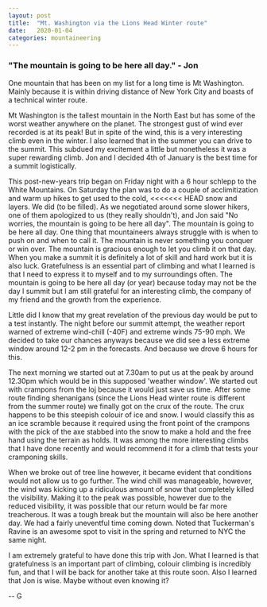 ```yaml
---
layout: post
title:  "Mt. Washington via the Lions Head Winter route"
date:   2020-01-04
categories: mountaineering
---
```


### "The mountain is going to be here all day." - Jon  

One mountain that has been on my list for a long time is Mt Washington. Mainly because it is 
within driving distance of New York City and boasts of a technical winter route. 

Mt Washington is the tallest mountain in the North East but has some of the worst weather 
anywhere on the planet. The strongest gust of wind ever recorded is at its peak! But in spite
of the wind, this is a very interesting climb even in the winter. I also learned that in the summer
you can drive to the summit. This subdued my excitement a little but nonetheless it was a super
rewarding climb. Jon and I decided 4th of January is the best time for a summit logistically.

This post-new-years trip began on Friday night with a 6 hour schlepp to the White Mountains. 
On Saturday the plan was to do a couple of acclimitization and warm up hikes to get used to the cold,
<<<<<<< HEAD
snow and layers. We did (to be filled). As we negotiated around some slower hikers, one of them apologized
to us (they really shouldn't), and Jon said "No worries, the mountain is going to be here all
day". The mountain is going to be here all day. One thing that mountaineers always struggle with is
when to push on and when to call it. The mountain is never something you conquer or win over. The
mountain is gracious enough to let you climb it on that day. When you make a summit it is definitely
a lot of skill and hard work but it is also luck. Gratefulness is an essential part of climbing and
what I learned is that I need to express it to myself and to my surroundings often. The mountain
is going to be here all day (or year) because today may not be the day I summit but I am still 
grateful for an interesting climb, the company of my friend and the growth from the experience. 

Little did I know that my great revelation of the previous day would be put to a test instantly.
The night before our summit attempt, the weather report warned of extreme wind-chill (-40F) and extreme
winds 75-90 mph. We decided to take our chances anyways because we did see a less extreme window around
12-2 pm in the forecasts. And because we drove 6 hours for this. 

The next morning we started out at 7.30am to put us at the peak by around 12.30pm which would be in this
supposed 'weather window'. We started out with crampons from the loj because it would just save us time. 
After some route finding shenanigans (since the Lions Head winter route is different from the summer
route) we finally got on the crux of the route. The crux happens to be this steepish colouir of ice and
snow. I would classify this as an ice scramble because it required using the front point of the crampons
with the pick of the axe stabbed into the snow to make a hold and the free hand using the terrain as
holds. It was among the more interesting climbs that I have done recently and would recommend it for a
climb that tests your cramponing skills. 

When we broke out of tree line however, it became evident that conditions would not allow us to go
further. The wind chill was manageable, however, the wind was kicking up a ridiculous amount of snow 
that completely killed the visibility. Making it to the peak was possible, however due to the reduced
visibility, it was possible that our return would be far more treacherous. It was a tough break but 
the mountain will also be here another day. We had a fairly uneventful time coming down. Noted that 
Tuckerman's Ravine is an awesome spot to visit in the spring and returned to NYC the same night.  

I am extremely grateful to have done this trip with Jon. What I learned is that gratefulness is an
important part of climbing, colouir climbing is incredibly fun, and that I will be back for another
take at this route soon. Also I learned that Jon is wise. Maybe without even knowing it?

-- G


